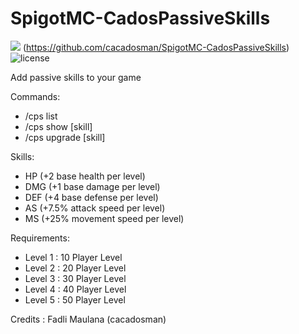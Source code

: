 # SpigotMC-CadosPassiveSkills
[![](https://img.shields.io/badge/cacadosman-McPlugin-red.svg)](https://shields.io)
(https://github.com/cacadosman/SpigotMC-CadosPassiveSkills) ![license](https://img.shields.io/github/license/mashape/apistatus.svg)<br>

Add passive skills to your game 

Commands:
- /cps list
- /cps show [skill]
- /cps upgrade [skill]

Skills:
- HP (+2 base health per level)
- DMG (+1 base damage per level)
- DEF (+4 base defense per level)
- AS (+7.5% attack speed per level)
- MS (+25% movement speed per level)

Requirements:
- Level 1 : 10 Player Level
- Level 2 : 20 Player Level
- Level 3 : 30 Player Level
- Level 4 : 40 Player Level
- Level 5 : 50 Player Level

Credits : Fadli Maulana (cacadosman)
